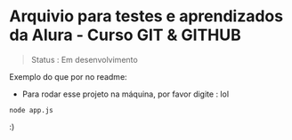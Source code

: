 # Arquivio para testes e aprendizados da Alura - Curso GIT & GITHUB

>Status : Em desenvolvimento

Exemplo do que por no readme:
- Para rodar esse projeto na máquina, por favor digite :
lol
```
node app.js
```
:)
